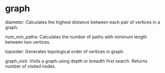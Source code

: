 # graph

diameter: Calculates the highest distance between each pair of vertices in a graph.

num_min_paths: Calculates the number of paths with minimum length between two vertices.

toporder: Generates topological order of vertices in graph.

graph_visit: Visits a graph using depth or breadth first search. Returns number of visited nodes.